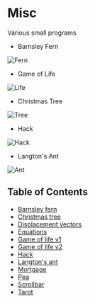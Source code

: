 # Misc

Various small programs

* Barnsley Fern

![Fern](https://i.imgur.com/xEhQxWb.png)

* Game of Life

![Life](https://i.imgur.com/MaaN8vt.png)

* Christmas Tree

![Tree](https://i.imgur.com/TR7bGia.png)

* Hack

![Hack](https://i.imgur.com/CtLJFr7.png)

* Langton's Ant

![Ant](https://i.imgur.com/qxY8m2j.png)

## Table of Contents

* [Barnsley fern](fern.rb)
* [Christmas tree](tree.rkt)
* [Displacement vectors](displacement.tcl)
* [Equations](root.ndf)
* [Game of life v1](game.rb)
* [Game of life v2](life.ndf)
* [Hack](hack.tcl)
* [Langton's ant](langton.tcl)
* [Mortgage](money.ndf)
* [Pea](pea.tcl)
* [Scrollbar](marker.tcl)
* [Tarot](tarot.exs)
